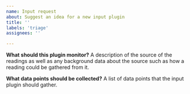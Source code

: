```yaml
---
name: Input request
about: Suggest an idea for a new input plugin
title: ''
labels: 'triage'
assignees: ''

---
```


**What should this plugin monitor?**
A description of the source of the readings as well as any background data about the source such as how a reading could be gathered from it.

**What data points should be collected?**
A list of data points that the input plugin should gather.
